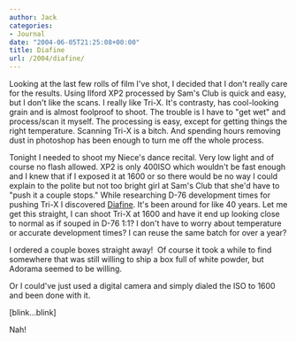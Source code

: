```yaml
---
author: Jack
categories:
- Journal
date: "2004-06-05T21:25:08+00:00"
title: Diafine
url: /2004/diafine/
---
```


Looking at the last few rolls of film I've shot, I decided that I don't really care for the results. Using Ilford XP2 processed by Sam's Club is quick and easy, but I don't like the scans. I really like Tri-X. It's contrasty, has cool-looking grain and is almost foolproof to shoot. The trouble is I have to "get wet" and process/scan it myself. The processing is easy, except for getting things the right temperature. Scanning Tri-X is a bitch. And spending hours removing dust in photoshop has been enough to turn me off the whole process.

Tonight I needed to shoot my Niece's dance recital. Very low light and of course no flash allowed. XP2 is only 400ISO which wouldn't be fast enough and I knew that if I exposed it at 1600 or so there would be no way I could explain to the polite but not too bright girl at Sam's Club that she'd have to "push it a couple stops." While researching D-76 development times for pushing Tri-X I discovered [Diafine][1]. It's been around for like 40 years. Let me get this straight, I can shoot Tri-X at 1600 and have it end up looking close to normal as if souped in D-76 1:1? I don't have to worry about temperature or accurate development times? I can reuse the same batch for over a year?

I ordered a couple boxes straight away!&nbsp; Of course it took a while to find somewhere that was still willing to ship a box full of white powder, but Adorama seemed to be willing.

Or I could've just used a digital camera and simply dialed the ISO to 1600 and been done with it.

[blink&#8230;blink]

Nah!

 [1]: http://www.davidde.com/articles/diafine.html